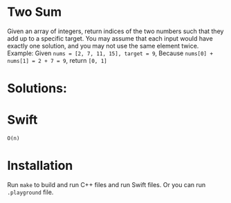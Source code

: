# Two Sum
 Given an array of integers, return indices of the two numbers such that they add up to a specific target.
 You may assume that each input would have exactly one solution, and you may not use the same element twice.
 Example:
 Given `nums = [2, 7, 11, 15], target = 9`,
 Because `nums[0] + nums[1] = 2 + 7 = 9`,
 return `[0, 1]`

# Solutions:

# Swift
```
O(n)

```
# Installation
Run `make` to build and run C++ files and run Swift files. Or you can run `.playground` file.
